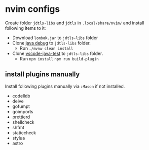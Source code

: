 # nvim configs

Create folder `jdtls-libs` and `jdtls` in `.local/share/nvim/` and install following items to it:

- Download `lombok.jar` to `jdtls-libs` folder
- Clone [java debug](https://github.com/microsoft/java-debug) to `jdtls-libs` folder.
  - Run `./mvnw clean install`
- Clone [vscode-java-test](https://github.com/microsoft/vscode-java-test) to `jdtls-libs` folder.
  - Run `npm install` `npm run build-plugin`

## install plugins manually

Install following plugins manually via `:Mason` if not installed.

* codelldb
* delve
* gofumpt
* goimports
* prettierd
* shellcheck
* shfmt
* staticcheck
* stylua
* astro
